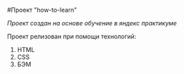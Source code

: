 #Проект "how-to-learn"

*Проект создан на основе обучение в яндекс практикуме*

Проект релизован при помощи технологий:
1. HTML
2. CSS
3. БЭМ


